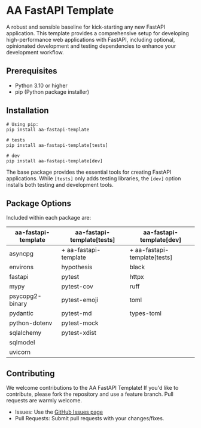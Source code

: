 # AA FastAPI Template

A robust and sensible baseline for kick-starting any new FastAPI application. This template provides a comprehensive setup for developing high-performance web applications with FastAPI, including optional, opinionated development and testing dependencies to enhance your development workflow.

## Prerequisites

- Python 3.10 or higher
- pip (Python package installer)

## Installation

    # Using pip:
    pip install aa-fastapi-template

    # tests
    pip install aa-fastapi-template[tests]

    # dev
    pip install aa-fastapi-template[dev]

The base package provides the essential tools for creating FastAPI applications. While `[tests]` only adds testing libraries, the `[dev]` option installs both testing and development tools.

## Package Options

Included within each package are:

| aa-fastapi-template    | aa-fastapi-template[tests]  | aa-fastapi-template[dev]  |
|------------------------|-----------------------------|---------------------------|
| asyncpg                | + aa-fastapi-template       | + aa-fastapi-template[tests] |
| environs               | hypothesis                  | black                     |
| fastapi                | pytest                      | httpx                     |
| mypy                   | pytest-cov                  | ruff                      |
| psycopg2-binary        | pytest-emoji                | toml                      |
| pydantic               | pytest-md                   | types-toml                |
| python-dotenv          | pytest-mock                 |                           |
| sqlalchemy             | pytest-xdist                |                           |
| sqlmodel               |                             |                           |
| uvicorn                |                             |                           |


## Contributing

We welcome contributions to the AA FastAPI Template! If you'd like to contribute, please fork the repository and use a feature branch. Pull requests are warmly welcome.

- Issues: Use the [GitHub Issues page](https://github.com/aaron-imbrock/aa-fastapi-template/issues)
- Pull Requests: Submit pull requests with your changes/fixes.
